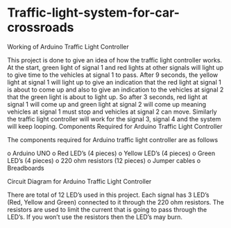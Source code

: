 # Traffic-light-system-for-car-crossroads
                                    
Working of Arduino Traffic Light Controller

This project is done to give an idea of how the traffic light controller works. At the start, green light of signal 1 and red lights at other signals will light up to give time to the vehicles at signal 1 to pass. After 9 seconds, the yellow light at signal 1 will light up to give an indication that the red light at signal 1 is about to come up and also to give an indication to the vehicles at signal 2 that the green light is about to light up. So after 3 seconds, red light at signal 1 will come up and green light at signal 2 will come up meaning vehicles at signal 1 must stop and vehicles at signal 2 can move. Similarly the traffic light controller will work for the signal 3, signal 4 and the system will keep looping.
Components Required for Arduino Traffic Light Controller


The components required for Arduino traffic light controller are as follows

o	Arduino UNO
o	Red LED’s (4 pieces)
o	Yellow LED’s (4 pieces)
o	Green LED’s (4 pieces)
o	220 ohm resistors (12 pieces)
o	Jumper cables
o	Breadboards


Circuit Diagram for Arduino Traffic Light Controller

There are total of 12 LED’s used in this project. Each signal has 3 LED’s (Red, Yellow and Green) connected to it through the 220 ohm resistors. The resistors are used to limit the current that is going to pass through the LED’s. If you won’t use the resistors then the LED’s may burn.
 
